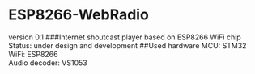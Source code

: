 # **ESP8266-WebRadio** #
version 0.1
###Internet shoutcast player based on ESP8266 WiFi chip
Status: under design and development
##Used hardware
MCU: STM32<br />
WiFi: ESP8266<br />
Audio decoder: VS1053<br />
